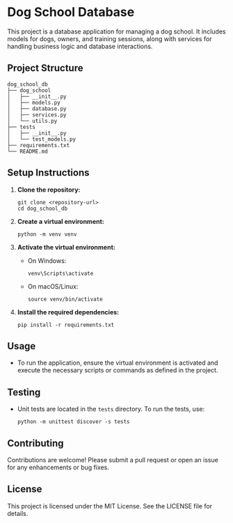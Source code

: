 # Dog School Database

This project is a database application for managing a dog school. It includes models for dogs, owners, and training sessions, along with services for handling business logic and database interactions.

## Project Structure

```
dog_school_db
├── dog_school
│   ├── __init__.py
│   ├── models.py
│   ├── database.py
│   ├── services.py
│   └── utils.py
├── tests
│   ├── __init__.py
│   └── test_models.py
├── requirements.txt
└── README.md
```

## Setup Instructions

1. **Clone the repository:**
   ```
   git clone <repository-url>
   cd dog_school_db
   ```

2. **Create a virtual environment:**
   ```
   python -m venv venv
   ```

3. **Activate the virtual environment:**
   - On Windows:
     ```
     venv\Scripts\activate
     ```
   - On macOS/Linux:
     ```
     source venv/bin/activate
     ```

4. **Install the required dependencies:**
   ```
   pip install -r requirements.txt
   ```

## Usage

- To run the application, ensure the virtual environment is activated and execute the necessary scripts or commands as defined in the project.

## Testing

- Unit tests are located in the `tests` directory. To run the tests, use:
  ```
  python -m unittest discover -s tests
  ```

## Contributing

Contributions are welcome! Please submit a pull request or open an issue for any enhancements or bug fixes.

## License

This project is licensed under the MIT License. See the LICENSE file for details.